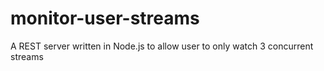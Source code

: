 # monitor-user-streams
A REST server written in Node.js to allow user to only watch 3 concurrent streams
